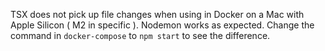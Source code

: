TSX does not pick up file changes when using in Docker on a Mac with Apple Silicon ( M2 in specific ). Nodemon works as expected. Change the command in `docker-compose` to `npm start` to see the difference.

